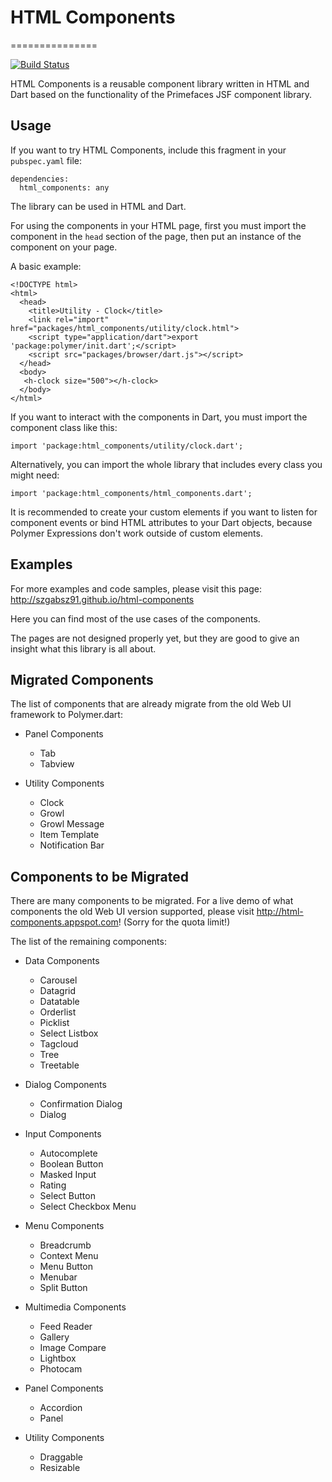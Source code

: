 # HTML Components
===============

[![Build Status](https://drone.io/github.com/szgabsz91/html-components/status.png)](https://drone.io/github.com/szgabsz91/html-components/latest)

HTML Components is a reusable component library written in HTML and Dart based on the functionality of the Primefaces JSF component library.

## Usage

If you want to try HTML Components, include this fragment in your `pubspec.yaml` file:

    dependencies:
      html_components: any

The library can be used in HTML and Dart.

For using the components in your HTML page, first you must import the component in the `head` section of the page, then put an instance of the component on your page.

A basic example:

    <!DOCTYPE html>
    <html>
      <head>
        <title>Utility - Clock</title>
        <link rel="import" href="packages/html_components/utility/clock.html">
        <script type="application/dart">export 'package:polymer/init.dart';</script>
        <script src="packages/browser/dart.js"></script>
      </head>
      <body>
       <h-clock size="500"></h-clock>
      </body>
    </html>

If you want to interact with the components in Dart, you must import the component class like this:

    import 'package:html_components/utility/clock.dart';

Alternatively, you can import the whole library that includes every class you might need:

    import 'package:html_components/html_components.dart';

It is recommended to create your custom elements if you want to listen for component events or bind HTML attributes to your Dart objects, because Polymer Expressions don't work outside of custom elements.

## Examples

For more examples and code samples, please visit this page: http://szgabsz91.github.io/html-components

Here you can find most of the use cases of the components.

The pages are not designed properly yet, but they are good to give an insight what this library is all about.

## Migrated Components

The list of components that are already migrate from the old Web UI framework to Polymer.dart:

* Panel Components
  * Tab
  * Tabview

* Utility Components
  * Clock
  * Growl
  * Growl Message
  * Item Template
  * Notification Bar

## Components to be Migrated

There are many components to be migrated. For a live demo of what components the old Web UI version supported, please visit http://html-components.appspot.com! (Sorry for the quota limit!)

The list of the remaining components:

* Data Components
  * Carousel
  * Datagrid
  * Datatable
  * Orderlist
  * Picklist
  * Select Listbox
  * Tagcloud
  * Tree
  * Treetable

* Dialog Components
  * Confirmation Dialog
  * Dialog

* Input Components
  * Autocomplete
  * Boolean Button
  * Masked Input
  * Rating
  * Select Button
  * Select Checkbox Menu

* Menu Components
  * Breadcrumb
  * Context Menu
  * Menu Button
  * Menubar
  * Split Button

* Multimedia Components
  * Feed Reader
  * Gallery
  * Image Compare
  * Lightbox
  * Photocam

* Panel Components
  * Accordion
  * Panel

* Utility Components
  * Draggable
  * Resizable